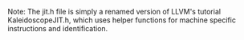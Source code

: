   Note:
  The jit.h file is simply a renamed version of LLVM's tutorial KaleidoscopeJIT.h, which uses helper functions for machine specific instructions and identification.
